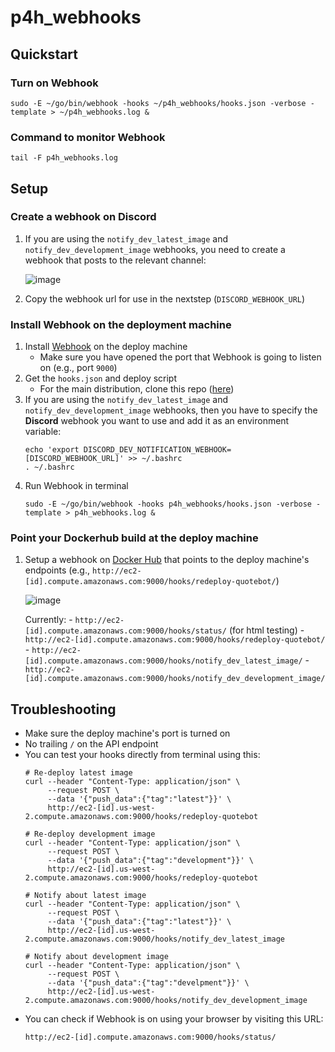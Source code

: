 # p4h_webhooks

## Quickstart

### Turn on Webhook

```
sudo -E ~/go/bin/webhook -hooks ~/p4h_webhooks/hooks.json -verbose -template > ~/p4h_webhooks.log &
```

### Command to monitor Webhook

```
tail -F p4h_webhooks.log
```

## Setup

### Create a webhook on Discord

1. If you are using the `notify_dev_latest_image` and `notify_dev_development_image` webhooks, you need to create a webhook that posts to the relevant channel:

    ![image](https://user-images.githubusercontent.com/4514597/91671827-cf503180-eade-11ea-97d5-67cdef4ce75b.png)

2. Copy the webhook url for use in the nextstep (`DISCORD_WEBHOOK_URL`)

### Install Webhook on the deployment machine
1. Install [Webhook](https://github.com/adnanh/webhook) on the deploy machine
    - Make sure you have opened the port that Webhook is going to listen on (e.g., port `9000`)
2. Get the `hooks.json` and deploy script
    - For the main distribution, clone this repo ([here](https://github.com/play4honor/p4h_webhooks))
3. If you are using the `notify_dev_latest_image` and `notify_dev_development_image` webhooks, then you have to specify the **Discord** webhook you want to use and add it as an environment variable:
    ```
    echo 'export DISCORD_DEV_NOTIFICATION_WEBHOOK=[DISCORD_WEBHOOK_URL]' >> ~/.bashrc
    . ~/.bashrc
    ```
4. Run Webhook in terminal
    ```
    sudo -E ~/go/bin/webhook -hooks p4h_webhooks/hooks.json -verbose -template > p4h_webhooks.log &
    ```
### Point your Dockerhub build at the deploy machine
1. Setup a webhook on [Docker Hub](https://cloud.docker.com/repository/docker/cyzhang/discord_quote_bot/webhooks) that points to the deploy machine's endpoints (e.g., `http://ec2-[id].compute.amazonaws.com:9000/hooks/redeploy-quotebot/`)

    ![image](https://user-images.githubusercontent.com/4514597/91671853-058db100-eadf-11ea-8b6a-a2463e7d9919.png)
    
    Currently:
        - `http://ec2-[id].compute.amazonaws.com:9000/hooks/status/` (for html testing)
        - `http://ec2-[id].compute.amazonaws.com:9000/hooks/redeploy-quotebot/`
        - `http://ec2-[id].compute.amazonaws.com:9000/hooks/notify_dev_latest_image/`
        - `http://ec2-[id].compute.amazonaws.com:9000/hooks/notify_dev_development_image/`
        
## Troubleshooting

- Make sure the deploy machine's port is turned on
- No trailing `/` on the API endpoint
- You can test your hooks directly from terminal using this:
    ```
    # Re-deploy latest image
    curl --header "Content-Type: application/json" \
         --request POST \
         --data '{"push_data":{"tag":"latest"}}' \
         http://ec2-[id].us-west-2.compute.amazonaws.com:9000/hooks/redeploy-quotebot

    # Re-deploy development image
    curl --header "Content-Type: application/json" \
         --request POST \
         --data '{"push_data":{"tag":"development"}}' \
         http://ec2-[id].us-west-2.compute.amazonaws.com:9000/hooks/redeploy-quotebot

    # Notify about latest image
    curl --header "Content-Type: application/json" \
         --request POST \
         --data '{"push_data":{"tag":"latest"}}' \
         http://ec2-[id].us-west-2.compute.amazonaws.com:9000/hooks/notify_dev_latest_image

    # Notify about development image
    curl --header "Content-Type: application/json" \
         --request POST \
         --data '{"push_data":{"tag":"develpment"}}' \
         http://ec2-[id].us-west-2.compute.amazonaws.com:9000/hooks/notify_dev_development_image

    ```
- You can check if Webhook is on using your browser by visiting this URL:
    ```
    http://ec2-[id].compute.amazonaws.com:9000/hooks/status/
    ```
